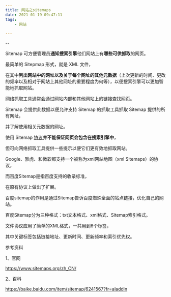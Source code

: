 ```yaml
---
title: 网站之sitemaps
date: 2021-01-19 09:47:11
tags:
	- 网站

---
```


--

Sitemap 可方便管理员**通知搜索引擎**他们网站上有**哪些可供抓取**的网页。

最简单的 Sitepmap 形式，就是 XML 文件，

在其中**列出网站中的网址以及关于每个网址的其他元数据**（上次更新的时间、更改的频率以及相对于网站上其他网址的重要程度为何等），以便搜索引擎可以更加智能地抓取网站。

网络抓取工具通常会通过网站内部和其他网站上的链接查找网页。

Sitemap 会提供此数据以便允许支持 Sitemap 的抓取工具抓取 Sitemap 提供的所有网址，

并了解使用相关元数据的网址。

使用 Sitemap [协议](https://www.sitemaps.org/zh_CN/protocol.html)**并不能保证网页会包含在搜索引擎中**，

但可向网络抓取工具提供一些提示以便它们更有效地抓取网站。



Google、雅虎、和微软都支持一个被称为xml网站地图（xml Sitemaps）的协议，

而百度Sitemap是指百度支持的收录标准，

在原有协议上做出了扩展。

百度sitemap的作用是通过Sitemap告诉百度蜘蛛全面的站点链接，优化自己的网站。

百度Sitemap分为三种格式：txt文本格式、xml格式、Sitemap索引格式。



文件协议应用了简单的XML格式，一共用到6个标签，

其中关键标签包括链接地址、更新时间、更新频率和索引优先权。



参考资料

1、官网

https://www.sitemaps.org/zh_CN/

2、百科

https://baike.baidu.com/item/sitemap/6241567?fr=aladdin